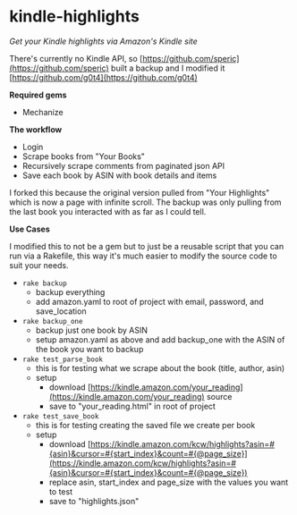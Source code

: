 kindle-highlights
============

*Get your Kindle highlights via Amazon's Kindle site*

There's currently no Kindle API, so [https://github.com/speric](https://github.com/speric) built a backup and I modified it [https://github.com/g0t4](https://github.com/g0t4)

**Required gems**

* Mechanize

**The workflow**

- Login
- Scrape books from "Your Books"
- Recursively scrape comments from paginated json API
- Save each book by ASIN with book details and items

I forked this because the original version pulled from "Your Highlights" which is now a page with infinite scroll.  The backup was only pulling from the last book you interacted with as far as I could tell.

**Use Cases**

I modified this to not be a gem but to just be a reusable script that you can run via a Rakefile, this way it's much easier to modify the source code to suit your needs.

- `rake backup`
	- backup everything
	- add amazon.yaml to root of project with email, password, and save_location
- `rake backup_one`
	- backup just one book by ASIN
	- setup amazon.yaml as above and add backup_one with the ASIN of the book you want to backup
- `rake test_parse_book`
	- this is for testing what we scrape about the book (title, author, asin)
	- setup
		- download [https://kindle.amazon.com/your_reading](https://kindle.amazon.com/your_reading) source 
		- save to "your_reading.html" in root of project
- `rake test_save_book`
	- this is for testing creating the saved file we create per book
	- setup	
		- download [https://kindle.amazon.com/kcw/highlights?asin=#{asin}&cursor=#{start_index}&count=#{@page_size}](https://kindle.amazon.com/kcw/highlights?asin=#{asin}&cursor=#{start_index}&count=#{@page_size})
		- replace asin, start_index and page_size with the values you want to test
		- save to "highlights.json"